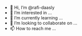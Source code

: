 - 👋 Hi, I’m @rafi-daasly
- 👀 I’m interested in ...
- 🌱 I’m currently learning ...
- 💞️ I’m looking to collaborate on ...
- 📫 How to reach me ...

<!---
rafi-daasly/rafi-daasly is a ✨ special ✨ repository because its `README.md` (this file) appears on your GitHub profile.
You can click the Preview link to take a look at your changes.
--->
